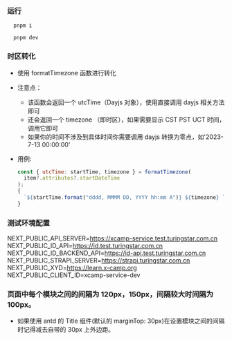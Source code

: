 ### 运行
```
  pnpm i

  pnpm dev
```
### 时区转化

- 使用 formatTimezone 函数进行转化
- 注意点：
  - 该函数会返回一个 utcTime（Dayjs 对象），使用直接调用 dayjs 相关方法即可
  - 还会返回一个 timezone （即时区），如果需要显示 CST PST UCT 时间，调用它即可
  - 如果你的时间不涉及到具体时间你需要调用 dayjs 转换为零点，如'2023-7-13 00:00:00'
- 用例:

  ```js
  const { utcTime: startTime, timezone } = formatTimezone(
    item?.attributes?.startDateTime
  );
  {
    `${startTime.format("dddd, MMMM DD, YYYY hh:mm A")} ${timezone} `;
  }
  ```

### 测试环境配置

NEXT_PUBLIC_API_SERVER=https://xcamp-service.test.turingstar.com.cn
NEXT_PUBLIC_ID_API=https://id.test.turingstar.com.cn
NEXT_PUBLIC_ID_BACKEND_API=https://id-api.test.turingstar.com.cn
NEXT_PUBLIC_STRAPI_SERVER=https://strapi.turingstar.com.cn
NEXT_PUBLIC_XYD=https://learn.x-camp.org
NEXT_PUBLIC_CLIENT_ID=xcamp-service-dev

### 页面中每个模块之间的间隔为 120px，150px，间隔较大时间隔为 100px。

- 如果使用 antd 的 Title 组件(默认的 marginTop: 30px)在设置模块之间的间隔时记得减去自带的 30px 上外边距。
